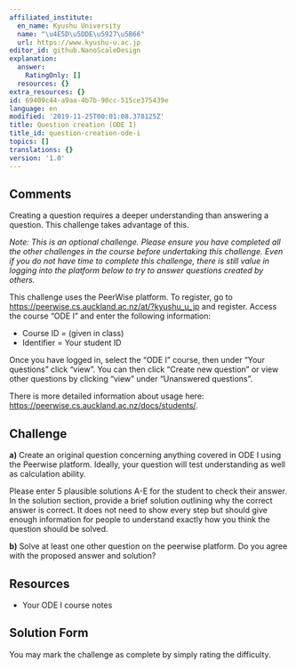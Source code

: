 ```yaml
---
affiliated_institute:
  en_name: Kyushu University
  name: "\u4E5D\u5DDE\u5927\u5B66"
  url: https://www.kyushu-u.ac.jp
editor_id: github.NanoScaleDesign
explanation:
  answer:
    RatingOnly: []
  resources: {}
extra_resources: {}
id: 69409c44-a9aa-4b7b-90cc-515ce375439e
language: en
modified: '2019-11-25T00:01:08.378125Z'
title: Question creation (ODE I)
title_id: question-creation-ode-i
topics: []
translations: {}
version: '1.0'
---
```


## Comments
Creating a question requires a deeper understanding than answering a question. This challenge takes advantage of this.

*Note: This is an optional challenge. Please ensure you have completed all the other challenges in the course before undertaking this challenge. Even if you do not have time to complete this challenge, there is still value in logging into the platform below to try to answer questions created by others.*

This challenge uses the PeerWise platform. To register, go to https://peerwise.cs.auckland.ac.nz/at/?kyushu_u_jp and register. Access the course “ODE I” and enter the following information:

- Course ID = (given in class)
- Identifier = Your student ID

Once you have logged in, select the “ODE I” course, then under “Your questions” click “view”. You can then click “Create new question” or view other questions by clicking “view” under “Unanswered questions”.

There is more detailed information about usage here: https://peerwise.cs.auckland.ac.nz/docs/students/.


## Challenge

**a)** Create an original question concerning anything covered in ODE I using the Peerwise platform. Ideally, your question will test understanding as well as calculation ability.

Please enter 5 plausible solutions A-E for the student to check their answer. In the solution section, provide a brief solution outlining why the correct answer is correct. It does not need to show every step but should give enough information for people to understand exactly how you think the question should be solved.

**b)** Solve at least one other question on the peerwise platform. Do you agree with the proposed answer and solution?

## Resources

- Your ODE I course notes

## Solution Form
You may mark the challenge as complete by simply rating the difficulty.
